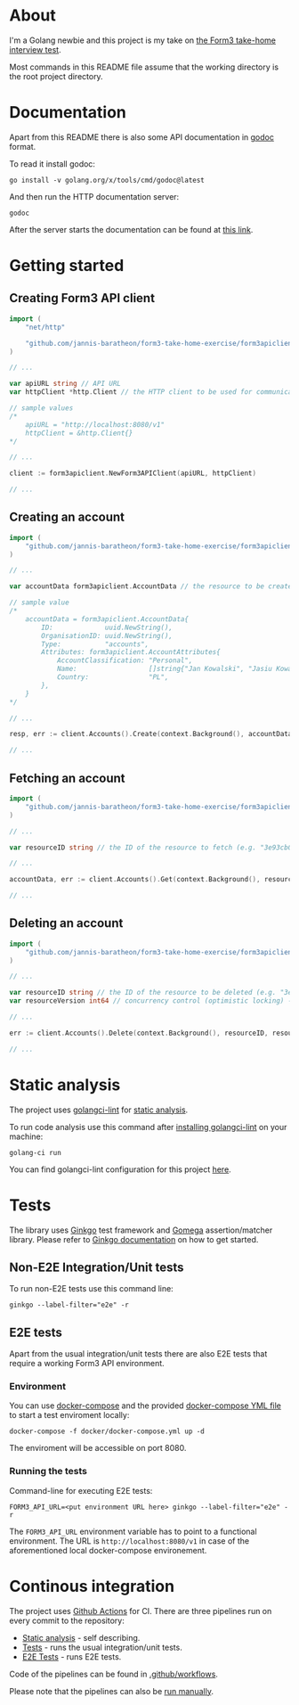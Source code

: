 # About

I'm a Golang newbie and this project is my take on [the Form3 take-home interview test](https://github.com/form3tech-oss/interview-accountapi).

Most commands in this README file assume that the working directory is the root project directory.

# Documentation

Apart from this README there is also some API documentation in [godoc](https://pkg.go.dev/golang.org/x/tools/cmd/godoc) format.

To read it install godoc:

    go install -v golang.org/x/tools/cmd/godoc@latest

And then run the HTTP documentation server:

    godoc

After the server starts the documentation can be found at [this link](http://localhost:6060/pkg/github.com/jannis-baratheon/form3-take-home-exercise/).

# Getting started

## Creating Form3 API client

```go
import (
    "net/http"

    "github.com/jannis-baratheon/form3-take-home-exercise/form3apiclient"
)

// ...

var apiURL string // API URL
var httpClient *http.Client // the HTTP client to be used for communication with Form3 API

// sample values
/*
    apiURL = "http://localhost:8080/v1"
    httpClient = &http.Client{}
*/

// ...

client := form3apiclient.NewForm3APIClient(apiURL, httpClient)

// ...
```

## Creating an account

```go
import (
    "github.com/jannis-baratheon/form3-take-home-exercise/form3apiclient"
)

// ...

var accountData form3apiclient.AccountData // the resource to be created

// sample value
/*
    accountData = form3apiclient.AccountData{
        ID:             uuid.NewString(),
        OrganisationID: uuid.NewString(),
        Type:           "accounts",
        Attributes: form3apiclient.AccountAttributes{
            AccountClassification: "Personal",
            Name:                  []string{"Jan Kowalski", "Jasiu Kowalski"},
            Country:               "PL",
        },
    }
*/

// ...

resp, err := client.Accounts().Create(context.Background(), accountData)

// ...
```

## Fetching an account

```go
import (
    "github.com/jannis-baratheon/form3-take-home-exercise/form3apiclient"
)

// ...

var resourceID string // the ID of the resource to fetch (e.g. "3e93cb04-7d07-11ec-90d6-0242ac120003")

// ...

accountData, err := client.Accounts().Get(context.Background(), resourceID)

// ...
```

## Deleting an account

```go
import (
    "github.com/jannis-baratheon/form3-take-home-exercise/form3apiclient"
)

// ...

var resourceID string // the ID of the resource to be deleted (e.g. "3e93cb04-7d07-11ec-90d6-0242ac120003")
var resourceVersion int64 // concurrency control (optimistic locking) - the version number of the resource to be deleted (e.g. 0)

// ...

err := client.Accounts().Delete(context.Background(), resourceID, resourceVersion)

// ...
```

# Static analysis

The project uses [golangci-lint](https://golangci-lint.run) for [static analysis](https://en.wikipedia.org/wiki/Static_program_analysis).

To run code analysis use this command after [installing golangci-lint](https://golangci-lint.run/usage/install/) on your machine:

    golang-ci run

You can find golangci-lint configuration for this project [here](.golangci.yml).

# Tests

The library uses [Ginkgo](https://onsi.github.io/ginkgo/) test framework and [Gomega](https://onsi.github.io/gomega/) assertion/matcher library. Please refer to [Ginkgo documentation](https://onsi.github.io/ginkgo/) on how to get started.

## Non-E2E Integration/Unit tests

To run non-E2E tests use this command line:

    ginkgo --label-filter="e2e" -r

## E2E tests

Apart from the usual integration/unit tests there are also E2E tests that require a working Form3 API environment.

### Environment

You can use [docker-compose](https://docs.docker.com/compose/) and the provided [docker-compose YML file](docker/docker-compose.yml) to start a test enviroment locally:

    docker-compose -f docker/docker-compose.yml up -d

The enviroment will be accessible on port 8080.

### Running the tests

Command-line for executing E2E tests:

    FORM3_API_URL=<put environment URL here> ginkgo --label-filter="e2e" -r

The `FORM3_API_URL` environment variable has to point to a functional environment. The URL is `http://localhost:8080/v1` in case of the aforementioned local docker-compose environement.

# Continous integration

The project uses [Github Actions](https://github.com/features/actions) for CI. There are three pipelines run on every commit to the repository:

* [Static analysis](https://github.com/jannis-baratheon/form3-take-home-exercise/actions/workflows/static_analysis.yml) - self describing.
* [Tests](https://github.com/jannis-baratheon/form3-take-home-exercise/actions/workflows/test.yml) - runs the usual integration/unit tests.
* [E2E Tests](https://github.com/jannis-baratheon/form3-take-home-exercise/actions/workflows/e2e.yml) - runs E2E tests.

Code of the pipelines can be found in [.github/workflows](.github/workflows).

Please note that the pipelines can also be [run manually](https://docs.github.com/en/actions/managing-workflow-runs/manually-running-a-workflow).
